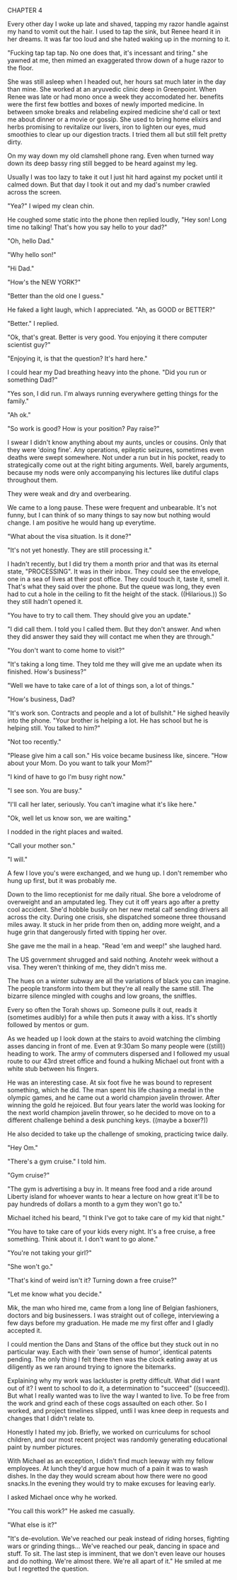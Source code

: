 CHAPTER 4

Every other day I woke up late and shaved, tapping my razor handle against my hand to vomit out the hair. I used to tap the sink, but Renee heard it in her dreams. It was far too loud and she hated waking up in the morning to it.

"Fucking tap tap tap. No one does that, it's incessant and tiring." she yawned at me, then mimed an exaggerated throw down of a huge razor to the floor.

She was still asleep when I headed out, her hours sat much later in the day than mine. She worked at an aryuvedic clinic deep in Greenpoint. When Renee was late or had mono once a week they accomodated her. benefits were the first few bottles and boxes of newly imported medicine. In between smoke breaks and relabeling expired medicine she'd call or text me about dinner or a movie or gossip. She used to bring home elixirs and herbs promising to revitalize our livers, iron to lighten our eyes, mud smoothies to clear up our digestion tracts. I tried them all but still felt pretty dirty.

On my way down my old clamshell phone rang. Even when turned way down its deep bassy ring still begged to be heard against my leg.

Usually I was too lazy to take it out I just hit hard against my pocket until it calmed down. But that day I took it out and my dad's number crawled across the screen.

"Yea?" I wiped my clean chin.

He coughed some static into the phone then replied loudly, "Hey son! Long time no talking! That's how you say hello to your dad?"

"Oh, hello Dad."

"Why hello son!"

"Hi Dad."

"How's the NEW YORK?"

"Better than the old one I guess."

He faked a light laugh, which I appreciated. "Ah, as GOOD or BETTER?"

"Better." I replied.

"Ok, that's great. Better is very good. You enjoying it there computer scientist guy?"

"Enjoying it, is that the question? It's hard here."

I could hear my Dad breathing heavy into the phone. "Did you run or something Dad?"

"Yes son, I did run. I'm always running everywhere getting things for the family."

"Ah ok."

"So work is good? How is your position? Pay raise?"






I swear I didn't know anything about my aunts, uncles or cousins. Only that they were 'doing fine'. Any operations, epileptic seizures, sometimes even deaths were swept somewhere. Not under a run but in his pocket, ready to strategically come out at the right biting arguments. Well, barely arguments, because my nods were only accompanying his lectures like dutiful claps throughout them.

They were weak and dry and overbearing.

We came to a long pause. These were frequent and unbearable. It's not funny, but I can think of so many things to say now but nothing would change. I am positive he would hang up everytime.

"What about the visa situation. Is it done?"

"It's not yet honestly. They are still processing it."

I hadn't recently, but I did try them a month prior and that was its eternal state, "PROCESSING". It was in their inbox. They could see the envelope, one in a sea of lives at their post office. They could touch it, taste it, smell it. That's what they said over the phone. But the queue was long, they even had to cut a hole in the ceiling to fit the height of the stack. ((Hilarious.)) So they still hadn't opened it.

"You have to try to call them. They should give you an update."

"I did call them. I told you I called them. But they don't answer. And when they did answer they said they will contact me when they are through."

"You don't want to come home to visit?"

"It's taking a long time. They told me they will give me an update when its finished. How's business?"

"Well we have to take care of a lot of things son, a lot of things."

"How's business, Dad?

"It's work son. Contracts and people and a lot of bullshit." He sighed heavily into the phone. "Your brother is helping a lot. He has school but he is helping still. You talked to him?"

"Not too recently."

"Please give him a call son." His voice became business like, sincere. "How about your Mom. Do you want to talk your Mom?"

"I kind of have to go I'm busy right now."

"I see son. You are busy."

"I'll call her later, seriously. You can't imagine what it's like here."

"Ok, well let us know son, we are waiting."

I nodded in the right places and waited.

"Call your mother son."

"I will."

A few I love you's were exchanged, and we hung up. I don't remember who hung up first, but it was probably me.

































Down to the limo receptionist for me daily ritual. She bore a velodrome of overweight and an amputated leg. They cut it off years ago after a pretty cool accident. She'd hobble busily on her new metal calf sending drivers all across the city. During one crisis, she dispatched someone three thousand miles away. It stuck in her pride from then on, adding more weight, and a huge grin that dangerously firted with tipping her over.

She gave me the mail in a heap. "Read 'em and weep!" she laughed hard.

The US government shrugged and said nothing. Anotehr week without a visa. They weren't thinking of me, they didn't miss me.



The hues on a winter subway are all the variations of black you can imagine. The people transform into them but they're all really the same still. The bizarre silence mingled with coughs and low groans, the sniffles.

Every so often the Torah shows up. Someone pulls it out, reads it (sometimes audibly) for a while then puts it away with a kiss. It's shortly followed by mentos or gum.

As we headed up I look down at the stairs to avoid watching the climbing asses dancing in front of me. Even at 9:30am So many people were ((still)) heading to work. The army of commuters dispersed and I followed my usual route to our 43rd street office and found a hulking Michael out front with a white stub between his fingers.

He was an interesting case. At six foot five he was bound to represent something, which he did. The man spent his life chasing a medal in the olympic games, and he came out a world champion javelin thrower. After winning the gold he rejoiced. But four years later the world was looking for the next world champion javelin thrower, so he decided to move on to a different challenge behind a desk punching keys. ((maybe a boxer?))

He also decided to take up the challenge of smoking, practicing twice daily.

"Hey Om."

"There's a gym cruise." I told him.

"Gym cruise?"

"The gym is advertising a buy in. It means free food and a ride around Liberty island for whoever wants to hear a lecture on how great it'll be to pay hundreds of dollars a month to a gym they won't go to."

Michael itched his beard, "I think I've got to take care of my kid that night."

"You have to take care of your kids every night. It's a free cruise, a free something. Think about it. I don't want to go alone." 

"You're not taking your girl?"

"She won't go."

"That's kind of weird isn't it? Turning down a free cruise?"

"Let me know what you decide."

Mik, the man who hired me, came from a long line of Belgian fashioners, doctors and big businessers. I was straight out of college, interviewing a few days before my graduation. He made me my first offer and I gladly accepted it.








I could mention the Dans and Stans of the office but they stuck out in no particular way. Each with their 'own sense of humor', identical patents pending. The only thing I felt there then was the clock eating away at us diligently as we ran around trying to ignore the bitemarks.

Explaining why my work was lackluster is pretty difficult. What did I want out of it? I went to school to do it, a determination to "succeed" ((succeed)). But what I really wanted was to live the way I wanted to live. To be free from the work and grind each of these cogs assaulted on each other. So I worked, and project timelines slipped, untli I was knee deep in requests and changes that I didn't relate to.

Honestly I hated my job. Briefly, we worked on curriculums for school children, and our most recent project was randomly generating educational paint by number pictures.

With Michael as an exception, I didn't find much leeway with my fellow employees. At lunch they'd argue how much of a pain it was to wash dishes. In the day they would scream about how there were no good snacks.In the evening they would try to make excuses for leaving early.












I asked Michael once why he worked. 

"You call this work?" He asked me casually.

"What else is it?"

"It's de-evolution. We've reached our peak instead of riding horses, fighting wars or grinding things...  We've reached our peak, dancing in space and stuff. To sit. The last step is imminent, that we don't even leave our houses and do nothing. We're almost there. We're all apart of it." He smiled at me but I regretted the question.





















